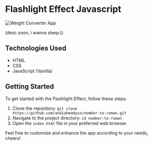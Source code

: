 
# Flashlight Effect Javascript

![Weight Converter App](https://github.com/andiahmadysx/nomber-to-roman/blob/main/images/screenshot.png?raw=true)

(desc soon, i wanna sleep:))

## Technologies Used

- HTML
- CSS
- JavaScript (Vanilla)

## Getting Started

To get started with the Flashlight Effect, follow these steps:

1. Clone the repository: `git clone https://github.com/andiahmadysx/nomber-to-roman.git`
2. Navigate to the project directory: `cd nomber-to-roman`
3. Open the `index.html` file in your preferred web browser.

Feel free to customize and enhance the app according to your needs, cheers!